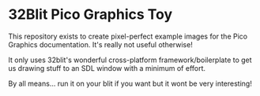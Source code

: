 # 32Blit Pico Graphics Toy

This repository exists to create pixel-perfect example images for the Pico Graphics documentation. It's really not useful otherwise!

It only uses 32blit's wonderful cross-platform framework/boilerplate to get us drawing stuff to an SDL window with a minimum of effort.

By all means... run it on your blit if you want but it wont be very interesting!
